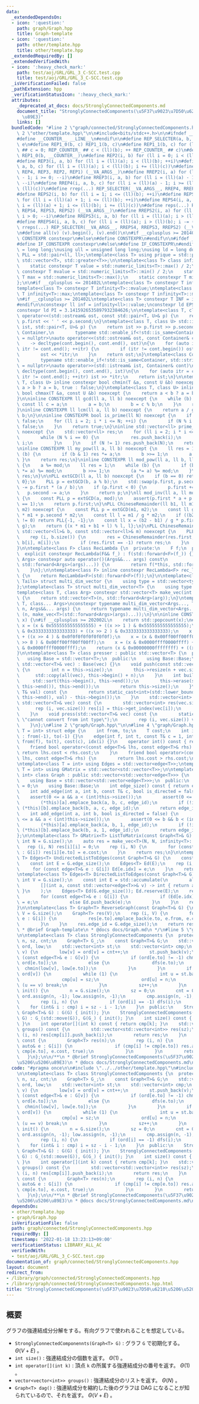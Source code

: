 ```yaml
---
data:
  _extendedDependsOn:
  - icon: ':question:'
    path: graph/Graph.hpp
    title: Graph-template
  - icon: ':question:'
    path: other/template.hpp
    title: other/template.hpp
  _extendedRequiredBy: []
  _extendedVerifiedWith:
  - icon: ':heavy_check_mark:'
    path: test/aoj/GRL/GRL_3_C-SCC.test.cpp
    title: test/aoj/GRL/GRL_3_C-SCC.test.cpp
  _isVerificationFailed: false
  _pathExtension: hpp
  _verificationStatusIcon: ':heavy_check_mark:'
  attributes:
    _deprecated_at_docs: docs/StronglyConnectedComponents.md
    document_title: "StronglyConnectedComponents(\u5F37\u9023\u7D50\u6210\u5206\u5206\
      \u89E3)"
    links: []
  bundledCode: "#line 2 \"graph/connected/StronglyConnectedComponents.hpp\"\n\n#line\
    \ 2 \"other/template.hpp\"\n\n#include<bits/stdc++.h>\n\n#ifndef __COUNTER__\n\
    #define __COUNTER__ __LINE__\n#endif\n\n#define REP_SELECTER(a, b, c, d, e, ...)\
    \ e\n#define REP1_0(b, c) REP1_1(b, c)\n#define REP1_1(b, c) for (ll REP_COUNTER_\
    \ ## c = 0; REP_COUNTER_ ## c < (ll)(b); ++ REP_COUNTER_ ## c)\n#define REP1(b)\
    \ REP1_0(b, __COUNTER__)\n#define REP2(i, b) for (ll i = 0; i < (ll)(b); ++i)\n\
    #define REP3(i, a, b) for (ll i = (ll)(a); i < (ll)(b); ++i)\n#define REP4(i,\
    \ a, b, c) for (ll i = (ll)(a); i < (ll)(b); i += (ll)(c))\n#define rep(...) REP_SELECTER(__VA_ARGS__,\
    \ REP4, REP3, REP2, REP1) (__VA_ARGS__)\n#define RREP2(i, a) for (ll i = (ll)(a)\
    \ - 1; i >= 0; --i)\n#define RREP3(i, a, b) for (ll i = (ll)(a) - 1; i >= (ll)(b);\
    \ --i)\n#define RREP4(i, a, b, c) for (ll i = (ll)(a) - 1; i >= (ll)(b); i -=\
    \ (ll)(c))\n#define rrep(...) REP_SELECTER(__VA_ARGS__, RREP4, RREP3, RREP2) (__VA_ARGS__)\n\
    #define REPS2(i, b) for (ll i = 1; i <= (ll)(b); ++i)\n#define REPS3(i, a, b)\
    \ for (ll i = (ll)(a) + 1; i <= (ll)(b); ++i)\n#define REPS4(i, a, b, c) for (ll\
    \ i = (ll)(a) + 1; i <= (ll)(b); i += (ll)(c))\n#define reps(...) REP_SELECTER(__VA_ARGS__,\
    \ REPS4, REPS3, REPS2) (__VA_ARGS__)\n#define RREPS2(i, a) for (ll i = (ll)(a);\
    \ i > 0; --i)\n#define RREPS3(i, a, b) for (ll i = (ll)(a); i > (ll)(b); --i)\n\
    #define RREPS4(i, a, b, c) for (ll i = (ll)(a); i > (ll)(b); i -= (ll)(c))\n#define\
    \ rreps(...) REP_SELECTER(__VA_ARGS__, RREPS4, RREPS3, RREPS2) (__VA_ARGS__)\n\
    \n#define all(v) (v).begin(), (v).end()\n\n#if __cplusplus >= 201402L\n#define\
    \ CONSTEXPR constexpr\n#else\n#define CONSTEXPR\n#endif\n\n#ifdef __cpp_if_constexpr\n\
    #define IF_CONSTEXPR constexpr\n#else\n#define IF_CONSTEXPR\n#endif\n\nusing ll\
    \ = long long;\nusing ull = unsigned long long;\nusing ld = long double;\nusing\
    \ PLL = std::pair<ll, ll>;\ntemplate<class T> using prique = std::priority_queue<T,\
    \ std::vector<T>, std::greater<T>>;\n\ntemplate<class T> class infinity {\n  public:\n\
    \    static constexpr T value = std::numeric_limits<T>::max() / 2;\n    static\
    \ constexpr T mvalue = std::numeric_limits<T>::min() / 2;\n    static constexpr\
    \ T max = std::numeric_limits<T>::max();\n    static constexpr T min = std::numeric_limits<T>::min();\n\
    };\n\n#if __cplusplus <= 201402L\ntemplate<class T> constexpr T infinity<T>::value;\n\
    template<class T> constexpr T infinity<T>::mvalue;\ntemplate<class T> constexpr\
    \ T infinity<T>::max;\ntemplate<class T> constexpr T infinity<T>::min;\n#endif\n\
    \n#if __cplusplus >= 201402L\ntemplate<class T> constexpr T INF = infinity<T>::value;\n\
    #endif\n\nconstexpr ll inf = infinity<ll>::value;\nconstexpr ld EPS = 1e-8;\n\
    constexpr ld PI = 3.1415926535897932384626;\n\ntemplate<class T, class U> std::ostream&\
    \ operator<<(std::ostream& ost, const std::pair<T, U>& p) {\n    return ost <<\
    \ p.first << ' ' << p.second;\n}\ntemplate<class T, class U> std::istream& operator>>(std::istream&\
    \ ist, std::pair<T, U>& p) {\n    return ist >> p.first >> p.second;\n}\n\ntemplate<class\
    \ Container,\n        typename std::enable_if<!std::is_same<Container, std::string>::value>::type*\
    \ = nullptr>\nauto operator<<(std::ostream& ost, const Container& cont)\n    \
    \    -> decltype(cont.begin(), cont.end(), ost)\n{\n    for (auto itr = cont.begin();\
    \ itr != cont.end(); ++itr) {\n        if (itr != cont.begin()) ost << ' ';\n\
    \        ost << *itr;\n    }\n    return ost;\n}\ntemplate<class Container,\n\
    \        typename std::enable_if<!std::is_same<Container, std::string>::value>::type*\
    \ = nullptr>\nauto operator>>(std::istream& ist, Container& cont)\n        ->\
    \ decltype(cont.begin(), cont.end(), ist)\n{\n    for (auto itr = cont.begin();\
    \ itr != cont.end(); ++itr) ist >> *itr;\n    return ist;\n}\n\ntemplate<class\
    \ T, class U> inline constexpr bool chmin(T &a, const U &b) noexcept {\n    return\
    \ a > b ? a = b, true : false;\n}\ntemplate<class T, class U> inline constexpr\
    \ bool chmax(T &a, const U &b) noexcept {\n    return a < b ? a = b, true : false;\n\
    }\n\ninline CONSTEXPR ll gcd(ll a, ll b) noexcept {\n    while (b) {\n       \
    \ const ll c = a;\n        a = b;\n        b = c % b;\n    }\n    return a;\n\
    }\ninline CONSTEXPR ll lcm(ll a, ll b) noexcept {\n    return a / gcd(a, b) *\
    \ b;\n}\n\ninline CONSTEXPR bool is_prime(ll N) noexcept {\n    if (N <= 1) return\
    \ false;\n    for (ll i = 2; i * i <= N; ++i) {\n        if (N % i == 0) return\
    \ false;\n    }\n    return true;\n}\ninline std::vector<ll> prime_factor(ll N)\
    \ noexcept {\n    std::vector<ll> res;\n    for (ll i = 2; i * i <= N; ++i) {\n\
    \        while (N % i == 0) {\n            res.push_back(i);\n            N /=\
    \ i;\n        }\n    }\n    if (N != 1) res.push_back(N);\n    return res;\n}\n\
    \ninline CONSTEXPR ll my_pow(ll a, ll b) noexcept {\n    ll res = 1;\n    while\
    \ (b) {\n        if (b & 1) res *= a;\n        b >>= 1;\n        a *= a;\n   \
    \ }\n    return res;\n}\ninline CONSTEXPR ll mod_pow(ll a, ll b, ll mod) noexcept\
    \ {\n    a %= mod;\n    ll res = 1;\n    while (b) {\n        if (b & 1) (res\
    \ *= a) %= mod;\n        b >>= 1;\n        (a *= a) %= mod;\n    }\n    return\
    \ res;\n}\n\nPLL extGCD(ll a, ll b) noexcept {\n    if (b == 0) return PLL{1,\
    \ 0};\n    PLL p = extGCD(b, a % b);\n    std::swap(p.first, p.second);\n    p.second\
    \ -= p.first * (a / b);\n    if (p.first < 0) {\n        p.first += b;\n     \
    \   p.second -= a;\n    }\n    return p;\n}\nll mod_inv(ll a, ll mod) noexcept\
    \ {\n    const PLL p = extGCD(a, mod);\n    assert(p.first * a + p.second * mod\
    \ == 1);\n    return p.first;\n}\nPLL ChineseRemainder(ll b1, ll m1, ll b2, ll\
    \ m2) noexcept {\n    const PLL p = extGCD(m1, m2);\n    const ll g = p.first\
    \ * m1 + p.second * m2;\n    const ll l = m1 / g * m2;\n    if ((b2 - b1) % g\
    \ != 0) return PLL{-1, -1};\n    const ll x = (b2 - b1) / g * p.first % (m2 /\
    \ g);\n    return {(x * m1 + b1 + l) % l, l};\n}\nPLL ChineseRemainders(const\
    \ std::vector<ll>& b, const std::vector<ll>& m) noexcept {\n    PLL res{0, 1};\n\
    \    rep (i, b.size()) {\n        res = ChineseRemainder(res.first, res.second,\
    \ b[i], m[i]);\n        if (res.first == -1) return res;\n    }\n    return res;\n\
    }\n\ntemplate<class F> class RecLambda {\n  private:\n    F f;\n  public:\n  \
    \  explicit constexpr RecLambda(F&& f_) : f(std::forward<F>(f_)) {}\n    template<class...\
    \ Args> constexpr auto operator()(Args&&... args) const\n            -> decltype(f(*this,\
    \ std::forward<Args>(args)...)) {\n        return f(*this, std::forward<Args>(args)...);\n\
    \    }\n};\n\ntemplate<class F> inline constexpr RecLambda<F> rec_lambda(F&& f)\
    \ {\n    return RecLambda<F>(std::forward<F>(f));\n}\n\ntemplate<class Head, class...\
    \ Tails> struct multi_dim_vector {\n    using type = std::vector<typename multi_dim_vector<Tails...>::type>;\n\
    };\ntemplate<class T> struct multi_dim_vector<T> {\n    using type = T;\n};\n\n\
    template<class T, class Arg> constexpr std::vector<T> make_vec(int n, Arg&& arg)\
    \ {\n    return std::vector<T>(n, std::forward<Arg>(arg));\n}\ntemplate<class\
    \ T, class... Args>\nconstexpr typename multi_dim_vector<Args..., T>::type make_vec(int\
    \ n, Args&&... args) {\n    return typename multi_dim_vector<Args..., T>::type\
    \ (n, make_vec<T>(std::forward<Args>(args)...));\n}\n\ninline CONSTEXPR int popcnt(ull\
    \ x) {\n#if __cplusplus >= 202002L\n    return std::popcount(x);\n#endif\n   \
    \ x = (x & 0x5555555555555555) + ((x >> 1 ) & 0x5555555555555555);\n    x = (x\
    \ & 0x3333333333333333) + ((x >> 2 ) & 0x3333333333333333);\n    x = (x & 0x0f0f0f0f0f0f0f0f)\
    \ + ((x >> 4 ) & 0x0f0f0f0f0f0f0f0f);\n    x = (x & 0x00ff00ff00ff00ff) + ((x\
    \ >> 8 ) & 0x00ff00ff00ff00ff);\n    x = (x & 0x0000ffff0000ffff) + ((x >> 16)\
    \ & 0x0000ffff0000ffff);\n    return (x & 0x00000000ffffffff) + ((x >> 32) & 0x00000000ffffffff);\n\
    }\n\ntemplate<class T> class presser : public std::vector<T> {\n  private:\n \
    \   using Base = std::vector<T>;\n  public:\n    using Base::Base;\n    presser(const\
    \ std::vector<T>& vec) : Base(vec) {}\n    void push(const std::vector<T>& vec)\
    \ {\n        int n = this->size();\n        this->resize(n + vec.size());\n  \
    \      std::copy(all(vec), this->begin() + n);\n    }\n    int build() {\n   \
    \     std::sort(this->begin(), this->end());\n        this->erase(std::unique(this->begin(),\
    \ this->end()), this->end());\n        return this->size();\n    }\n    int get_index(const\
    \ T& val) const {\n        return static_cast<int>(std::lower_bound(this->begin(),\
    \ this->end(), val) - this->begin());\n    }\n    std::vector<int> pressed(const\
    \ std::vector<T>& vec) const {\n        std::vector<int> res(vec.size());\n  \
    \      rep (i, vec.size()) res[i] = this->get_index(vec[i]);\n        return res;\n\
    \    }\n    void press(std::vector<T>& vec) const {\n        static_assert(std::is_integral<T>::value,\
    \ \"cannot convert from int type\");\n        rep (i, vec.size()) vec[i] = this->get_index(vec[i]);\n\
    \    }\n};\n#line 2 \"graph/Graph.hpp\"\n\n#line 4 \"graph/Graph.hpp\"\n\ntemplate<class\
    \ T = int> struct edge {\n    int from, to;\n    T cost;\n    int idx;\n    edge()\
    \ : from(-1), to(-1) {}\n    edge(int f, int t, const T& c = 1, int i = -1) :\
    \ from(f), to(t), cost(c), idx(i) {}\n    operator int() const { return to; }\n\
    \    friend bool operator<(const edge<T>& lhs, const edge<T>& rhs) {\n       \
    \ return lhs.cost < rhs.cost;\n    }\n    friend bool operator>(const edge<T>&\
    \ lhs, const edge<T>& rhs) {\n        return lhs.cost > rhs.cost;\n    }\n};\n\
    \ntemplate<class T = int> using Edges = std::vector<edge<T>>;\ntemplate<class\
    \ T = int> using GMatrix = std::vector<std::vector<T>>;\n\ntemplate<class T =\
    \ int> class Graph : public std::vector<std::vector<edge<T>>> {\n  private:\n\
    \    using Base = std::vector<std::vector<edge<T>>>;\n  public:\n    int edge_id\
    \ = 0;\n    using Base::Base;\n    int edge_size() const { return edge_id; }\n\
    \    int add_edge(int a, int b, const T& c, bool is_directed = false) {\n    \
    \    assert(0 <= a && a < (int)this->size());\n        assert(0 <= b && b < (int)this->size());\n\
    \        (*this)[a].emplace_back(a, b, c, edge_id);\n        if (!is_directed)\
    \ (*this)[b].emplace_back(b, a, c, edge_id);\n        return edge_id++;\n    }\n\
    \    int add_edge(int a, int b, bool is_directed = false) {\n        assert(0\
    \ <= a && a < (int)this->size());\n        assert(0 <= b && b < (int)this->size());\n\
    \        (*this)[a].emplace_back(a, b, 1, edge_id);\n        if (!is_directed)\
    \ (*this)[b].emplace_back(b, a, 1, edge_id);\n        return edge_id++;\n    }\n\
    };\n\ntemplate<class T> GMatrix<T> ListToMatrix(const Graph<T>& G) {\n    const\
    \ int N = G.size();\n    auto res = make_vec<T>(N, N, infinity<T>::value);\n \
    \   rep (i, N) res[i][i] = 0;\n    rep (i, N) {\n        for (const edge<T>& e\
    \ : G[i]) res[i][e.to] = e.cost;\n    }\n    return res;\n}\n\ntemplate<class\
    \ T> Edges<T> UndirectedListToEdges(const Graph<T>& G) {\n    const int V = G.size();\n\
    \    const int E = G.edge_size();\n    Edges<T> Ed(E);\n    rep (i, V) {\n   \
    \     for (const edge<T>& e : G[i]) Ed[e.idx] = e;\n    }\n    return Ed;\n}\n\
    \ntemplate<class T> Edges<T> DirectedListToEdges(const Graph<T>& G) {\n    const\
    \ int V = G.size();\n    const int E = std::accumulate(\n        all(G), 0,\n\
    \        [](int a, const std::vector<edge<T>>& v) -> int { return a + v.size();\
    \ }\n    );\n    Edges<T> Ed(G.edge_size()); Ed.reserve(E);\n    rep (i, V) {\n\
    \        for (const edge<T>& e : G[i]) {\n            if (Ed[e.idx] == -1) Ed[e.idx]\
    \ = e;\n            else Ed.push_back(e);\n        }\n    }\n    return Ed;\n\
    }\n\ntemplate<class T> Graph<T> ReverseGraph(const Graph<T>& G) {\n    const int\
    \ V = G.size();\n    Graph<T> res(V);\n    rep (i, V) {\n        for (const auto&\
    \ e : G[i]) {\n            res[e.to].emplace_back(e.to, e.from, e.cost, e.idx);\n\
    \        }\n    }\n    res.edge_id = G.edge_size();\n    return res;\n}\n\n/**\n\
    \ * @brief Graph-template\n * @docs docs/Graph.md\n */\n#line 5 \"graph/connected/StronglyConnectedComponents.hpp\"\
    \n\ntemplate<class T> class StronglyConnectedComponents {\n  protected:\n    int\
    \ n, sz, cnt;\n    Graph<T> G_;\n    const Graph<T>& G;\n    std::vector<int>\
    \ ord, low;\n    std::vector<int> st;\n    std::vector<int> cmp;\n    void dfs(int\
    \ v) {\n        low[v] = ord[v] = cnt++;\n        st.push_back(v);\n        for\
    \ (const edge<T>& e : G[v]) {\n            if (ord[e.to] != -1) chmin(low[v],\
    \ ord[e.to]);\n            else {\n                dfs(e.to);\n              \
    \  chmin(low[v], low[e.to]);\n            }\n        }\n        if (low[v] ==\
    \ ord[v]) {\n            while (1) {\n                int u = st.back(); st.pop_back();\n\
    \                cmp[u] = sz;\n                ord[u] = n;\n                if\
    \ (u == v) break;\n            }\n            sz++;\n        }\n    }\n    void\
    \ init() {\n        n = G.size();\n        sz = 0;\n        cnt = 0;\n       \
    \ ord.assign(n, -1); low.assign(n, -1);\n        cmp.assign(n, -1);\n        st.reserve(n);\n\
    \        rep (i, n) {\n            if (ord[i] == -1) dfs(i);\n        }\n    \
    \    for (int& i : cmp) i = sz - i - 1;\n    }\n  public:\n    StronglyConnectedComponents(const\
    \ Graph<T>& G) : G(G) { init(); }\n    StronglyConnectedComponents(Graph<T>&&\
    \ G) : G_(std::move(G)), G(G_) { init(); }\n    int size() const { return sz;\
    \ }\n    int operator[](int k) const { return cmp[k]; }\n    std::vector<std::vector<int>>\
    \ groups() const {\n        std::vector<std::vector<int>> res(sz);\n        rep\
    \ (i, n) res[cmp[i]].push_back(i);\n        return res;\n    }\n    Graph<T> dag()\
    \ const {\n        Graph<T> res(n);\n        rep (i, n) {\n            for (const\
    \ auto& e : G[i]) {\n                if (cmp[i] != cmp[e.to]) res.add_edge(cmp[i],\
    \ cmp[e.to], e.cost, true);\n            }\n        }\n        return res;\n \
    \   }\n};\n\n/**\n * @brief StronglyConnectedComponents(\u5F37\u9023\u7D50\u6210\
    \u5206\u5206\u89E3)\n * @docs docs/StronglyConnectedComponents.md\n */\n"
  code: "#pragma once\n\n#include \"../../other/template.hpp\"\n#include \"../Graph.hpp\"\
    \n\ntemplate<class T> class StronglyConnectedComponents {\n  protected:\n    int\
    \ n, sz, cnt;\n    Graph<T> G_;\n    const Graph<T>& G;\n    std::vector<int>\
    \ ord, low;\n    std::vector<int> st;\n    std::vector<int> cmp;\n    void dfs(int\
    \ v) {\n        low[v] = ord[v] = cnt++;\n        st.push_back(v);\n        for\
    \ (const edge<T>& e : G[v]) {\n            if (ord[e.to] != -1) chmin(low[v],\
    \ ord[e.to]);\n            else {\n                dfs(e.to);\n              \
    \  chmin(low[v], low[e.to]);\n            }\n        }\n        if (low[v] ==\
    \ ord[v]) {\n            while (1) {\n                int u = st.back(); st.pop_back();\n\
    \                cmp[u] = sz;\n                ord[u] = n;\n                if\
    \ (u == v) break;\n            }\n            sz++;\n        }\n    }\n    void\
    \ init() {\n        n = G.size();\n        sz = 0;\n        cnt = 0;\n       \
    \ ord.assign(n, -1); low.assign(n, -1);\n        cmp.assign(n, -1);\n        st.reserve(n);\n\
    \        rep (i, n) {\n            if (ord[i] == -1) dfs(i);\n        }\n    \
    \    for (int& i : cmp) i = sz - i - 1;\n    }\n  public:\n    StronglyConnectedComponents(const\
    \ Graph<T>& G) : G(G) { init(); }\n    StronglyConnectedComponents(Graph<T>&&\
    \ G) : G_(std::move(G)), G(G_) { init(); }\n    int size() const { return sz;\
    \ }\n    int operator[](int k) const { return cmp[k]; }\n    std::vector<std::vector<int>>\
    \ groups() const {\n        std::vector<std::vector<int>> res(sz);\n        rep\
    \ (i, n) res[cmp[i]].push_back(i);\n        return res;\n    }\n    Graph<T> dag()\
    \ const {\n        Graph<T> res(n);\n        rep (i, n) {\n            for (const\
    \ auto& e : G[i]) {\n                if (cmp[i] != cmp[e.to]) res.add_edge(cmp[i],\
    \ cmp[e.to], e.cost, true);\n            }\n        }\n        return res;\n \
    \   }\n};\n\n/**\n * @brief StronglyConnectedComponents(\u5F37\u9023\u7D50\u6210\
    \u5206\u5206\u89E3)\n * @docs docs/StronglyConnectedComponents.md\n */\n"
  dependsOn:
  - other/template.hpp
  - graph/Graph.hpp
  isVerificationFile: false
  path: graph/connected/StronglyConnectedComponents.hpp
  requiredBy: []
  timestamp: '2022-01-18 13:23:13+09:00'
  verificationStatus: LIBRARY_ALL_AC
  verifiedWith:
  - test/aoj/GRL/GRL_3_C-SCC.test.cpp
documentation_of: graph/connected/StronglyConnectedComponents.hpp
layout: document
redirect_from:
- /library/graph/connected/StronglyConnectedComponents.hpp
- /library/graph/connected/StronglyConnectedComponents.hpp.html
title: "StronglyConnectedComponents(\u5F37\u9023\u7D50\u6210\u5206\u5206\u89E3)"
---
```

## 概要

グラフの強連結成分分解をする。有向グラフで使われることを想定している。

- `StronglyConnectedComponennts(Graph<T> G)` : グラフ `G` で初期化する。 $\Theta(V + E)$ 。
- `int size()` : 強連結成分の個数を返す。 $\Theta(1)$ 。
- `int operator[](int k)` : 頂点 `k` の所属する強連結成分の番号を返す。 $\Theta(1)$ 。
- `vector<vector<int>> groups()` : 強連結成分のリストを返す。 $\Theta(N)$ 。
- `Graph<T> dag()` : 強連結成分を縮約した後のグラフは DAG になることが知られているので、それを返す。 $\Theta(V + E)$ 。
